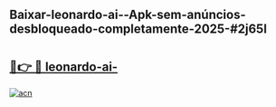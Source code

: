 ## Baixar-leonardo-ai--Apk-sem-anúncios-desbloqueado-completamente-2025-#2j65l

# <h2><a href="https://ainizakaria.my?title=leonardo-ai-&ref=20M">🔗👉 🔴 leonardo-ai-</a></h2>

[![acn](https://github.com/user-attachments/assets/0f9c940e-d8b0-45ae-aac7-cd30a18b3e1c)](https://ainizakaria.my?title=leonardo-ai-&ref=20M)

